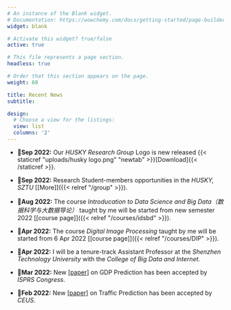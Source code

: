 ```yaml
---
# An instance of the Blank widget.
# Documentation: https://wowchemy.com/docs/getting-started/page-builder/
widget: blank

# Activate this widget? true/false
active: true

# This file represents a page section.
headless: true

# Order that this section appears on the page.
weight: 60

title: Recent News
subtitle: 

design:
  # Choose a view for the listings:
  view: list
  columns: '2'
---
```


- :mega:**Sep 2022:**  Our *HUSKY Research Group* Logo is new released {{< staticref "uploads/husky logo.png" "newtab" >}}[Download]{{< /staticref >}}.

- :mega:**Sep 2022:**  Research Student-members opportunities in the *HUSKY, SZTU* [[More]]({{< relref "/group" >}}).

- :school:**Aug 2022:**  The course *Introducation to Data Science and Big Data（数据科学与大数据导论）* taught by me will be started from new semester 2022 [[course page]]({{< relref "/courses/idsbd" >}}).

- :school:**Apr 2022:**  The course *Digital Image Processing* taught by me will be started from 6 Apr 2022 [[course page]]({{< relref "/courses/DIP" >}}).

- :mega:**Apr 2022:**  I will be a tenure-track Assistant Professor at the *Shenzhen Technology University* with the *College of Big Data and Internet*.

- :page_with_curl:**Mar 2022:**  New [[paper]](https://www.isprs2022-nice.com/) on GDP Prediction has been accepted by *ISPRS Congress*.

- :page_with_curl:**Feb 2022:**  New [[paper]](https://www.sciencedirect.com/science/article/pii/S0198971522000205?via%3Dihub) on Traffic Prediction has been accepted by *CEUS*.
